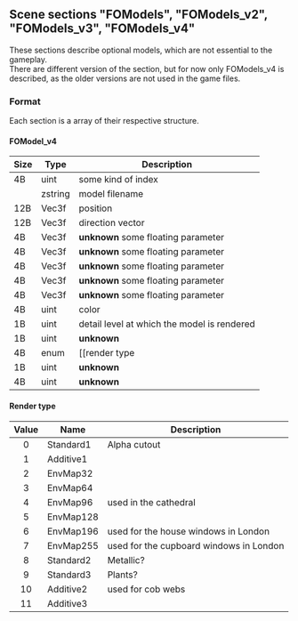 ## Scene sections "FOModels", "FOModels_v2", "FOModels_v3", "FOModels_v4"

These sections describe optional models, which are not essential to the gameplay. <br/>
There are different version of the section, but for now only FOModels_v4 is described, as the older versions are not used in the game files.

### Format 

Each section is a array of their respective structure.

#### FOModel_v4

| Size | Type  | Description |
|------|-------|-------------|
|  4B  | uint  | some kind of index |
|      |zstring| model filename |
| 12B  | Vec3f | position |
| 12B  | Vec3f | direction vector |
|  4B  | Vec3f | __unknown__ some floating parameter |
|  4B  | Vec3f | __unknown__ some floating parameter |
|  4B  | Vec3f | __unknown__ some floating parameter |
|  4B  | Vec3f | __unknown__ some floating parameter |
|  4B  | Vec3f | __unknown__ some floating parameter |
|  4B  | uint  | color |
|  1B  | uint  | detail level at which the model is rendered |
|  1B  | uint  | __unknown__ |
|  4B  | enum  | [[render type|#render-type]] |
|  1B  | uint  | __unknown__ |
|  4B  | uint  | __unknown__ |

#### Render type

| Value |    Name   | Description |
|:-----:|-----------|-------------|
|   0   | Standard1 | Alpha cutout |
|   1   | Additive1 | |
|   2   | EnvMap32  | |
|   3   | EnvMap64  | |
|   4   | EnvMap96  | used in the cathedral |
|   5   | EnvMap128 | |
|   6   | EnvMap196 | used for the house windows in London |
|   7   | EnvMap255 | used for the cupboard windows in London |
|   8   | Standard2 | Metallic? |
|   9   | Standard3 | Plants? |
|  10   | Additive2 | used for cob webs |
|  11   | Additive3 | |